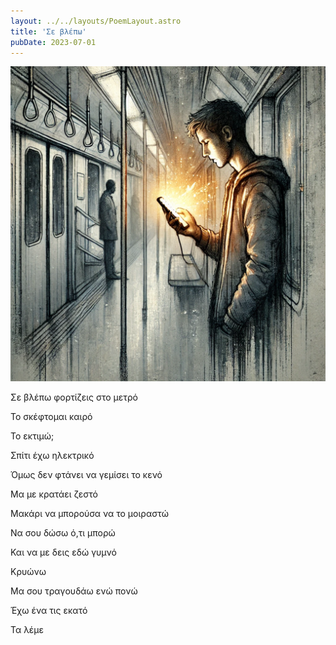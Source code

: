 ```yaml
---
layout: ../../layouts/PoemLayout.astro
title: 'Σε βλέπω'
pubDate: 2023-07-01
---
```

![An image of a man in a metro station looking at his phone](../../images/se-vlepw.webp)

Σε βλέπω φορτίζεις στο μετρό

Το σκέφτομαι καιρό

Το εκτιμώ;

Σπίτι έχω ηλεκτρικό

Όμως δεν φτάνει να γεμίσει το κενό

Μα με κρατάει ζεστό

Μακάρι να μπορούσα να το μοιραστώ

Να σου δώσω ό,τι μπορώ

Και να με δεις εδώ γυμνό

Κρυώνω

Μα σου τραγουδάω ενώ πονώ

Έχω ένα τις εκατό

Τα λέμε

